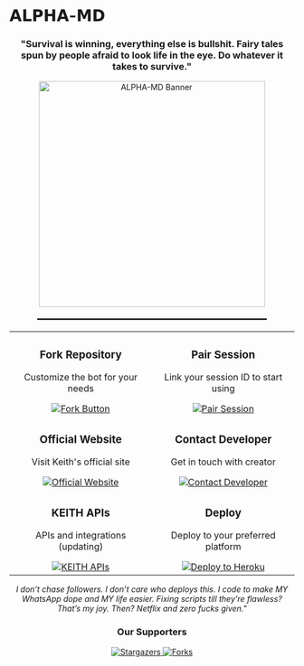 # 𝗔𝗟𝗣𝗛𝗔-𝗠𝗗

<h3 align="center">"Survival is winning, everything else is bullshit. Fairy tales spun by people afraid to look life in the eye. Do whatever it takes to survive."</h3>

<div align="center">
  <img src="https://files.catbox.moe/4h8lfw.jpg" alt="ALPHA-MD Banner" width="400" />
  
  <hr style="width: 80%; margin: 20px auto; border: 0.5px solid #333;" />
</div>



<table align="center">
  <tr>
    <td align="center" width="50%">
      <h3>Fork Repository</h3>
      <p>Customize the bot for your needs</p>
      <a href="https://github.com/keithkeizzah/ALPHA-MD/fork">
        <img src="https://img.shields.io/badge/FORK-purple?style=for-the-badge" alt="Fork Button">
      </a>
    </td>
    <td align="center" width="50%">
      <h3>Pair Session</h3>
      <p>Link your session ID to start using</p>
      <a href="https://alpha-session-56fu.onrender.com/pair">
        <img src="https://img.shields.io/badge/Pair_Session-white?style=for-the-badge" alt="Pair Session">
      </a>
    </td>
  </tr>
  <tr>
    <td align="center" width="50%">
      <h3>Official Website</h3>
      <p>Visit Keith's official site</p>
      <a href="https://keith-site.vercel.app">
        <img src="https://img.shields.io/badge/Website-ff69b4?style=for-the-badge" alt="Official Website">
      </a>
    </td>
    <td align="center" width="50%">
      <h3>Contact Developer</h3>
      <p>Get in touch with creator</p>
      <a href="https://keith-site.vercel.app/contact">
        <img src="https://img.shields.io/badge/Contact-green?style=for-the-badge" alt="Contact Developer">
      </a>
    </td>
  </tr>
  <tr>
    <td align="center" width="50%">
      <h3>KEITH APIs</h3>
      <p>APIs and integrations (updating)</p>
      <a href="https://apis-keith.vercel.app/">
        <img src="https://img.shields.io/badge/APIs-blue?style=for-the-badge" alt="KEITH APIs">
      </a>
    </td>
    <td align="center" width="50%">
      <h3>Deploy</h3>
      <p>Deploy to your preferred platform</p>
      <a href="https://dashboard.heroku.com/new?template=https://github.com/keithkeizzah/ALPHA-MD">
        <img src="https://www.herokucdn.com/deploy/button.svg" alt="Deploy to Heroku">
      </a>
    </td>
  </tr>
</table>



<p align="center">
  <i>I don’t chase followers. I don’t care who deploys this. I code to make MY WhatsApp dope and MY life easier. Fixing scripts till they’re flawless? That’s my joy. Then? Netflix and zero fucks given."</i>
</p>

<div align="center">
  <h3>Our Supporters</h3>
  
  <a href="https://github.com/Keithkeizzah/ALPHA-MD/stargazers">
    <img src="http://reporoster.com/stars/dark/Keithkeizzah/ALPHA-MD" alt="Stargazers">
  </a>
  
  <a href="https://github.com/Keithkeizzah/ALPHA-MD/network/members">
    <img src="http://reporoster.com/forks/dark/Keithkeizzah/ALPHA-MD" alt="Forks">
  </a>
</div>
